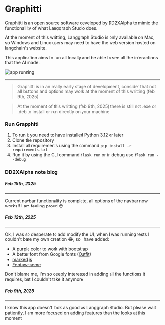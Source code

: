 # Graphitti

Graphitti is an open source software developed by DD2XAlpha to mimic the functionallity of what Langgraph Studio does.

At the moment of this writting, Langgraph Studio is only available on Mac, so Windows and Linux users may need to have the web version hosted on langchain's website.

This application aims to run all locally and be able to see all the interactions that the AI made. 

![app running](static/img/2025-02-09%2012-51-49.gif)

---

> Graphitti is in an really early stage of development, consider that not all buttons and options may work at the moment of this writting (feb 9th, 2025)

> At the moment of this writting (feb 9th, 2025) there is still not .exe or .deb to install or run directly on your machine

### Run Grapphiti

1. To run it you need to have installed Python 3.12 or later
2. Clone the repository
3. Install all requirements using the command `pip install -r requirements.txt`
4. Run it by using the CLI command `flask run` or in debug use `flask run --debug`

### DD2XAlpha note blog

##### Feb 15th, 2025
---
Current navbar functionality is complete, all options of the navbar now works!! I am feeling proud 😊


##### Feb 12th, 2025
---
Ok, I was so desperate to add modify the UI, when I was running tests I couldn't bare my own creation 😂, so I have added:
- A purple color to work with bootstrap
- A better font from Google fonts ([Outfit](https://fonts.google.com/specimen/Outfit?categoryFilters=Feeling:%2FExpressive%2FCalm))
- [marked.js](https://github.com/markedjs/marked) 
- [Fontawesome](https://github.com/FortAwesome/Font-Awesome?tab=readme-ov-file)

Don't blame me, I'm so deeply interested in adding all the functions it requires, but I couldn't take it anymore

##### Feb 9th, 2025
---
I know this app doesn't look as good as Langgraph Studio. But please wait patiently, I am more focused on adding features than the looks at this moment
